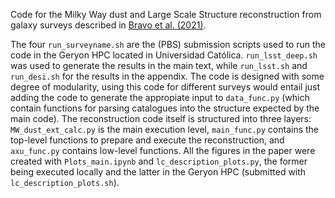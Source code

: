 Code for the Milky Way dust and Large Scale Structure reconstruction from galaxy surveys described in [Bravo et al. (2021)](https://ui.adsabs.harvard.edu/abs/2021arXiv210608818B/abstract).

The four `run_surveyname.sh` are the (PBS) submission scripts used to run the code in the Geryon HPC located in Universidad Católica.
`run_lsst_deep.sh` was used to generate the results in the main text, while `run_lsst.sh` and `run_desi.sh` for the results in the appendix.
The code is designed with some degree of modularity, using this code for different surveys would entail just adding the code to generate the appropiate input to `data_func.py` (which contain functions for parsing catalogues into the structure expected by the main code).
The reconstruction code itself is structured into three layers: `MW_dust_ext_calc.py` is the main execution level, `main_func.py` contains the top-level functions to prepare and execute the reconstruction, and `axu_func.py` contains low-level functions.
All the figures in the paper were created with `Plots_main.ipynb` and `lc_description_plots.py`, the former being executed locally and the latter in the Geryon HPC (submitted with `lc_description_plots.sh`).
